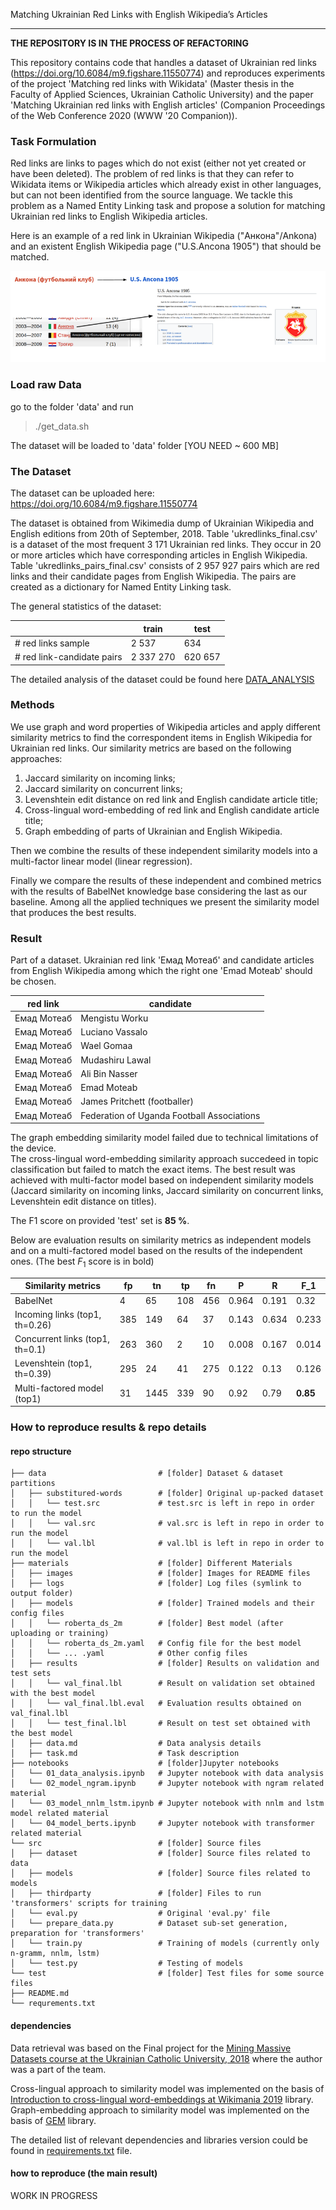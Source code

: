 Matching Ukrainian Red Links with English Wikipedia’s Articles

--------------------------------------------------------------------------------

**THE REPOSITORY IS IN THE PROCESS OF REFACTORING**

This repository contains code that handles a dataset of Ukrainian red links (https://doi.org/10.6084/m9.figshare.11550774) and reproduces experiments of the project 'Matching red links with Wikidata' (Master thesis in the Faculty of Applied Sciences, Ukrainian Catholic University) and the paper 'Matching Ukrainian red links with English articles' (Companion Proceedings of the Web Conference 2020 (WWW '20 Companion)).

### Task Formulation

Red links are links to pages which do not exist (either not yet created or have been deleted). The problem of red links is that they can refer to Wikidata items or Wikipedia articles which already exist in other languages, but can not been identified from the source language. We tackle this problem as a Named Entity Linking task and propose a solution for matching Ukrainian red links to English Wikipedia articles.

Here is an example of a red link in Ukrainian Wikipedia ("Анкона"/Ankona) and an existent English Wikipedia page ("U.S.Ancona 1905") that should be matched.

![](materials/images/task.png)


### Load raw Data

go to the folder 'data' and run
> ./get_data.sh

The dataset will be loaded to 'data' folder [YOU NEED ~ 600 MB]

### The Dataset

The dataset can be uploaded here:
https://doi.org/10.6084/m9.figshare.11550774

The dataset is obtained from Wikimedia dump of Ukrainian Wikipedia and English editions from 20th of September, 2018.
Table 'ukredlinks_final.csv' is a dataset of the most frequent 3 171 Ukrainian red links. They occur in 20 or more articles which have corresponding articles in English Wikipedia.
Table 'ukredlinks_pairs_final.csv' consists of 2 957 927 pairs which are red links and their candidate pages from English Wikipedia. The pairs are created as a dictionary for Named Entity Linking task.

The general statistics of the dataset:

|                              |   train     |   test    |
|------------------------------|-------------|-----------|
|  # red links sample          |  2 537      |  634      |
|  # red link-candidate pairs  |  2 337 270  |  620 657  |

The detailed analysis of the dataset could be found here [DATA_ANALYSIS](materials/data.md)

### Methods

We use graph and word properties of Wikipedia articles and apply different similarity metrics to find the correspondent items in English Wikipedia for Ukrainian red links.
Our similarity metrics are based on the following approaches:
1. Jaccard similarity on incoming links;
2. Jaccard similarity on concurrent links;
3. Levenshtein edit distance on red link and English candidate article title;
4. Cross-lingual word-embedding of red link and English candidate article title;
5. Graph embedding of parts of Ukrainian and English Wikipedia.

Then we combine the results of these independent similarity models into a multi-factor linear model (linear regression).

Finally we compare the results of these independent and combined metrics with the results of BabelNet knowledge base considering the last as our baseline. Among all the applied techniques we present the similarity model that produces the best results.


### Result

Part of a dataset. Ukrainian red link 'Емад Мотеаб' and candidate articles from English Wikipedia among which the right one 'Emad Moteab' should be chosen.

|  red link    |  candidate                                 |
|--------------|--------------------------------------------|
|  Емад Мотеаб | Mengistu Worku                             |
|  Емад Мотеаб | Luciano Vassalo                            |
|  Емад Мотеаб | Wael Gomaa                                 |
|  Емад Мотеаб | Mudashiru Lawal                            |
|  Емад Мотеаб | Ali Bin Nasser                             |
|  Емад Мотеаб | Emad Moteab                                |
|  Емад Мотеаб | James Pritchett (footballer)               |
|  Емад Мотеаб | Federation of Uganda Football Associations |

The graph embedding similarity model failed due to technical limitations of the device. \
The cross-lingual word-embedding similarity approach succedeed in topic classification but failed to match the exact items.
The best result was achieved with multi-factor model based on independent similarity models (Jaccard similarity on incoming links, Jaccard similarity on concurrent links, Levenshtein edit distance on titles). 

The F1 score on provided 'test' set is **85 %**.

Below are evaluation results on similarity metrics as independent models and on a multi-factored model based on the results of the independent ones. (The best $F_1$ score is in bold)

|  Similarity metrics               |  fp   |  tn    |  tp   |  fn   |  P      |  R      |  F_1       |
|-----------------------------------|-------|--------|-------|-------|---------|---------|------------|
|  BabelNet                         |  4    |  65    |  108  |  456  |  0.964  |  0.191  |  0.32      |
|  Incoming links (top1, th=0.26)   |  385  |  149   |  64   |  37   |  0.143  |  0.634  |  0.233     |
|  Concurrent links (top1, th=0.1)  |  263  |  360   |  2    |  10   |  0.008  |  0.167  |  0.014     |
|  Levenshtein (top1, th=0.39)      |  295  |  24    |  41   |  275  |  0.122  |  0.13   |  0.126     |   
|  Multi-factored model (top1)      |  31   |  1445  |  339  |  90   |  0.92   |  0.79   |  **0.85**  | 

### How to reproduce results & repo details

#### repo structure

    ├── data                         # [folder] Dataset & dataset partitions 
    │   ├── substitured-words        # [folder] Original up-packed dataset
    │   │   └── test.src             # test.src is left in repo in order to run the model
    │   │   └── val.src              # val.src is left in repo in order to run the model
    │   │   └── val.lbl              # val.lbl is left in repo in order to run the model        
    ├── materials                    # [folder] Different Materials
    │   ├── images                   # [folder] Images for README files
    │   ├── logs                     # [folder] Log files (symlink to output folder)
    │   ├── models                   # [folder] Trained models and their config files
    │   │   └── roberta_ds_2m        # [folder] Best model (after uploading or training)     
    │   │   └── roberta_ds_2m.yaml   # Config file for the best model    
    │   │   └── ... .yaml            # Other config files        
    │   ├── results                  # [folder] Results on validation and test sets
    │   │   └── val_final.lbl        # Result on validation set obtained with the best model   
    │   │   └── val_final.lbl.eval   # Evaluation results obtained on val_final.lbl
    │   │   └── test_final.lbl       # Result on test set obtained with the best model          
    │   ├── data.md                  # Data analysis details
    │   ├── task.md                  # Task description    
    ├── notebooks                    # [folder]Jupyter notebooks 
    │   └── 01_data_analysis.ipynb   # Jupyter notebook with data analysis
    │   └── 02_model_ngram.ipynb     # Jupyter notebook with ngram related material    
    │   └── 03_model_nnlm_lstm.ipynb # Jupyter notebook with nnlm and lstm model related material
    │   └── 04_model_berts.ipynb     # Jupyter notebook with transformer related material
    └── src                          # [folder] Source files 
    │   ├── dataset                  # [folder] Source files related to data
    │   ├── models                   # [folder] Source files related to models
    │   ├── thirdparty               # [folder] Files to run 'transformers' scripts for training
    │   └── eval.py                  # Original 'eval.py' file
    │   └── prepare_data.py          # Dataset sub-set generation, preparation for 'transformers'
    │   └── train.py                 # Training of models (currently only n-gramm, nnlm, lstm)
    │   └── test.py                  # Testing of models
    └── test                         # [folder] Test files for some source files              
    ├── README.md
    └── requrements.txt

#### dependencies

Data retrieval was based on the Final project for the [Mining Massive Datasets course at the Ukrainian Catholic University, 2018](https://github.com/olekscode/Power2TheWiki) where the author was a part of the team.

Cross-lingual approach to similarity model was implemented on the basis of [Introduction to cross-lingual word-embeddings at Wikimania 2019](https://github.com/digitalTranshumant/TutorialCrossLingualEmbeddings) library.
Graph-embedding approach to similarity model was implemented on the basis of [GEM](https://github.com/palash1992/GEM) library. 

The detailed list of relevant dependencies and libraries version could be found in 
[requirements.txt](requirements.txt) file. 

#### how to reproduce (the main result)

WORK IN PROGRESS
